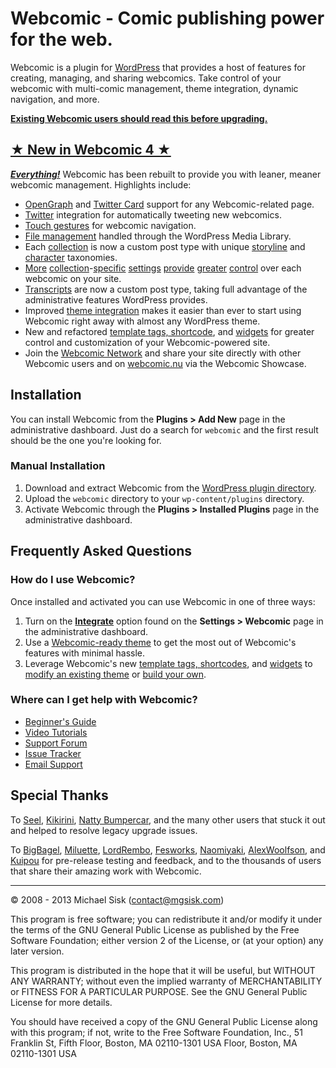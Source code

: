 # Webcomic - Comic publishing power for the web.

Webcomic is a plugin for [WordPress](http://wordpress.org) that provides a host of features for creating, managing, and sharing webcomics. Take control of your webcomic with multi-comic management, theme integration, dynamic navigation, and more.

[**Existing Webcomic users should read this before upgrading.**](http://github.com/mgsisk/webcomic/wiki/Upgrading)

## [★ New in Webcomic 4 ★](http://vimeo.com/channels/webcomic)

[_**Everything!**_](http://github.com/mgsisk/webcomic/wiki) Webcomic has been rebuilt to provide you with leaner, meaner webcomic management. Highlights include:

- [OpenGraph](http://ogp.me) and [Twitter Card](http://dev.twitter.com/docs/cards) support for any Webcomic-related page.
- [Twitter](http://twitter.com) integration for automatically tweeting new webcomics.
- [Touch gestures](http://github.com/mgsisk/webcomic/wiki/Touch-Gestures) for webcomic navigation.
- [File management](http://github.com/mgsisk/webcomic/wiki/Media) handled through the WordPress Media Library.
- Each [collection](http://github.com/mgsisk/webcomic/wiki/Webcomic-Collections) is now a custom post type with unique [storyline](http://github.com/mgsisk/webcomic/wiki/Storylines) and [character](http://github.com/mgsisk/webcomic/wiki/Characters) taxonomies.
- [More](http://github.com/mgsisk/webcomic/wiki/General-Settings) [collection](http://github.com/mgsisk/webcomic/wiki/Transcript-Settings)-[specific](http://github.com/mgsisk/webcomic/wiki/Commerce-Settings) [settings](http://github.com/mgsisk/webcomic/wiki/Access-Settings) [provide](http://github.com/mgsisk/webcomic/wiki/Post-Settings) [greater](http://github.com/mgsisk/webcomic/wiki/Permalink-Settings) [control](http://github.com/mgsisk/webcomic/wiki/Twitter-Settings) over each webcomic on your site.
- [Transcripts](http://github.com/mgsisk/webcomic/wiki/Transcripts) are now a custom post type, taking full advantage of the administrative features WordPress provides.
- Improved [theme integration](http://github.com/mgsisk/webcomic/wiki/Configuring) makes it easier than ever to start using Webcomic right away with almost any WordPress theme.
- New and refactored [template tags, shortcode](http://github.com/mgsisk/webcomic/wiki/Template-Tags-and-Shortcodes), and [widgets](http://github.com/mgsisk/webcomic/wiki/Widgets) for greater control and customization of your Webcomic-powered site.
- Join the [Webcomic Network](http://webcomic.nu) and share your site directly with other Webcomic users and on [webcomic.nu](http://webcomic.nu) via the Webcomic Showcase.

## Installation

You can install Webcomic from the **Plugins > Add New** page in the administrative dashboard. Just do a search for `webcomic` and the first result should be the one you're looking for.

### Manual Installation

1. Download and extract Webcomic from the [WordPress plugin directory](http://wordpress.org/extend/plugins/webcomic).
2. Upload the `webcomic` directory to your `wp-content/plugins` directory.
3. Activate Webcomic through the **Plugins > Installed Plugins** page in the administrative dashboard.

## Frequently Asked Questions

### How do I use Webcomic?

Once installed and activated you can use Webcomic in one of three ways:

1. Turn on the [**Integrate**](http://github.com/mgsisk/webcomic/wiki/Configuring) option found on the **Settings > Webcomic** page in the administrative dashboard.
2. Use a [Webcomic-ready theme](http://webcomic.nu) to get the most out of Webcomic's features with minimal hassle.
3. Leverage Webcomic's new [template tags, shortcodes](http://github.com/mgsisk/webcomic/wiki/Template-Tags-and-Shortcodes), and [widgets](http://github.com/mgsisk/webcomic/wiki/Widgets) to [modify an existing theme](http://wordpress.org/extend/themes) or [build your own](http://codex.wordpress.org/Theme_Development).

### Where can I get help with Webcomic?

- [Beginner's Guide](http://github.com/mgsisk/webcomic/wiki)
- [Video Tutorials](http://vimeo.com/channels/webcomic)
- [Support Forum](http://groups.google.com/d/forum/webcomicnu)
- [Issue Tracker](http://github.com/mgsisk/webcomic/issues)
- [Email Support](mailto:support@webcomic.nu)

## Special Thanks

To [Seel](http://twitter.com/webcrumblick), [Kikirini](http://twitter.com/Kikirini), [Natty Bumpercar](http://twitter.com/nattybumpercar), and the many other users that stuck it out and helped to resolve legacy upgrade issues.

To [BigBagel](http://twitter.com/DrPotatoMonster), [Miluette](http://twitter.com/miluette), [LordRembo](http://twitter.com/lordrembo), [Fesworks](http://twitter.com/fesworks), [Naomiyaki](http://twitter.com/naomiyaki), [AlexWoolfson](http://twitter.com/alexwoolfson), and [Kuipou](http://twitter.com/kuipou) for pre-release testing and feedback, and to the thousands of users that share their amazing work with Webcomic.

---

© 2008 - 2013 Michael Sisk (contact@mgsisk.com)

This program is free software; you can redistribute it and/or modify it under the terms of the GNU General Public License as published by the Free Software Foundation; either version 2 of the License, or (at your option) any later version.

This program is distributed in the hope that it will be useful, but WITHOUT ANY WARRANTY; without even the implied warranty of MERCHANTABILITY or FITNESS FOR A PARTICULAR PURPOSE. See the GNU General Public License for more details.

You should have received a copy of the GNU General Public License along with this program; if not, write to the Free Software Foundation, Inc., 51 Franklin St, Fifth Floor, Boston, MA 02110-1301 USA Floor, Boston, MA 02110-1301 USA